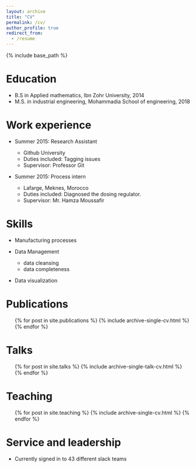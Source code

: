 ```yaml
---
layout: archive
title: "CV"
permalink: /cv/
author_profile: true
redirect_from:
  - /resume
---
```


{% include base_path %}

Education
======
* B.S in Applied mathematics, Ibn Zohr University, 2014
* M.S. in industrial engineering, Mohammadia School of engineering, 2018


Work experience
======
* Summer 2015: Research Assistant
  * Github University
  * Duties included: Tagging issues
  * Supervisor: Professor Git

* Summer 2015: Process intern
  * Lafarge, Meknes, Morocco
  * Duties included: Diagnosed the dosing regulator.
  * Supervisor: Mr. Hamza Moussafir
  
Skills
======
* Manufacturing processes
* Data Management
  * data cleansing
  * data completeness

* Data visualization

Publications
======
  <ul>{% for post in site.publications %}
    {% include archive-single-cv.html %}
  {% endfor %}</ul>
  
Talks
======
  <ul>{% for post in site.talks %}
    {% include archive-single-talk-cv.html %}
  {% endfor %}</ul>
  
Teaching
======
  <ul>{% for post in site.teaching %}
    {% include archive-single-cv.html %}
  {% endfor %}</ul>
  
Service and leadership
======
* Currently signed in to 43 different slack teams
